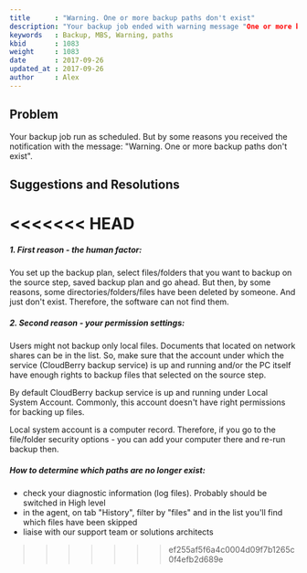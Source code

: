 ```yaml
---
title      : "Warning. One or more backup paths don't exist"
description: "Your backup job ended with warning message "One or more backup paths don't exist"
keywords   : Backup, MBS, Warning, paths
kbid       : 1083
weight     : 1083
date       : 2017-09-26
updated_at : 2017-09-26
author     : Alex
---
```


## Problem

Your backup job run as scheduled. But by some reasons you received the notification with the message: "Warning. One or more backup paths don't exist".

## Suggestions and Resolutions
<<<<<<< HEAD
=======

##### 1. First reason - the human factor:

You set up the backup plan, select files/folders that you want to backup on the source step, saved backup plan and go ahead. But then, by some reasons, some directories/folders/files have been deleted by someone. And just don't exist. Therefore, the software can not find them.

##### 2. Second reason - your permission settings:

Users might not backup only local files. Documents that located on network shares can be in the list. So, make sure that the account under which the service (CloudBerry backup service) is up and running and/or the PC itself have enough rights to backup files that selected on the source step.

By default CloudBerry backup service is up and running under Local System Account. Commonly, this account doesn't have right permissions for backing up files.

Local system account is a computer record. Therefore, if you go to the file/folder security options - you can add your computer there and re-run backup then.

##### How to determine which paths are no longer exist:

- check your diagnostic information (log files). Probably should be switched in High level
- in the agent, on tab "History", filter by "files" and in the list you'll find which files have been skipped
- liaise with our support team or solutions architects
>>>>>>> ef255af5f6a4c0004d09f7b1265c0f4efb2d689e

